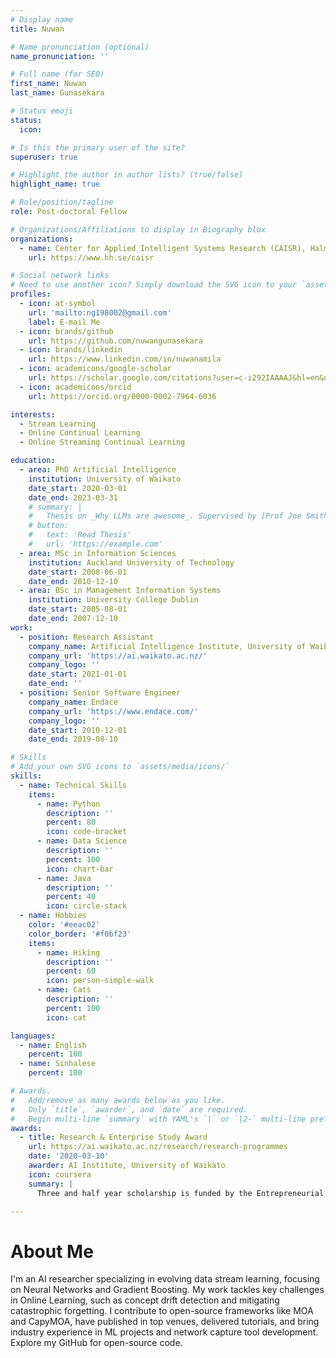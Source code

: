 ```yaml
---
# Display name
title: Nuwan

# Name pronunciation (optional)
name_pronunciation: ''

# Full name (for SEO)
first_name: Nuwan
last_name: Gunasekara

# Status emoji
status:
  icon: 

# Is this the primary user of the site?
superuser: true

# Highlight the author in author lists? (true/false)
highlight_name: true

# Role/position/tagline
role: Post-doctoral Fellow

# Organizations/Affiliations to display in Biography blox
organizations:
  - name: Center for Applied Intelligent Systems Research (CAISR), Halmstad University
    url: https://www.hh.se/caisr

# Social network links
# Need to use another icon? Simply download the SVG icon to your `assets/media/icons/` folder.
profiles:
  - icon: at-symbol
    url: 'mailto:ng198002@gmail.com'
    label: E-mail Me
  - icon: brands/github
    url: https://github.com/nuwangunasekara
  - icon: brands/linkedin
    url: https://www.linkedin.com/in/nuwanamila
  - icon: academicons/google-scholar
    url: https://scholar.google.com/citations?user=c-i292IAAAAJ&hl=en&oi=ao
  - icon: academicons/orcid
    url: https://orcid.org/0000-0002-7964-6036

interests:
  - Stream Learning
  - Online Continual Learning
  - Online Streaming Continual Learning

education:
  - area: PhD Artificial Intelligence
    institution: University of Waikato
    date_start: 2020-03-01
    date_end: 2023-03-31
    # summary: |
    #   Thesis on _Why LLMs are awesome_. Supervised by [Prof Joe Smith](https://example.com). Presented papers at 5 IEEE conferences with the contributions being published in 2 Springer journals.
    # button:
    #   text: 'Read Thesis'
    #   url: 'https://example.com'
  - area: MSc in Information Sciences
    institution: Auckland University of Technology
    date_start: 2008-06-01
    date_end: 2010-12-10
  - area: BSc in Management Information Systems
    institution: University College Dublin
    date_start: 2005-08-01
    date_end: 2007-12-10
work:
  - position: Research Assistant
    company_name: Artificial Intelligence Institute, University of Waikato
    company_url: 'https://ai.waikato.ac.nz/'
    company_logo: ''
    date_start: 2021-01-01
    date_end: ''
  - position: Senior Software Engineer
    company_name: Endace
    company_url: 'https://www.endace.com/'
    company_logo: ''
    date_start: 2010-12-01
    date_end: 2019-08-10

# Skills
# Add your own SVG icons to `assets/media/icons/`
skills:
  - name: Technical Skills
    items:
      - name: Python
        description: ''
        percent: 80
        icon: code-bracket
      - name: Data Science
        description: ''
        percent: 100
        icon: chart-bar
      - name: Java
        description: ''
        percent: 40
        icon: circle-stack
  - name: Hobbies
    color: '#eeac02'
    color_border: '#f0bf23'
    items:
      - name: Hiking
        description: ''
        percent: 60
        icon: person-simple-walk
      - name: Cats
        description: ''
        percent: 100
        icon: cat

languages:
  - name: English
    percent: 100
  - name: Sinhalese
    percent: 100

# Awards.
#   Add/remove as many awards below as you like.
#   Only `title`, `awarder`, and `date` are required.
#   Begin multi-line `summary` with YAML's `|` or `|2-` multi-line prefix and indent 2 spaces below.
awards:
  - title: Research & Enterprise Study Award
    url: https://ai.waikato.ac.nz/research/research-programmes
    date: '2020-03-10'
    awarder: AI Institute, University of Waikato
    icon: coursera
    summary: |
      Three and half year scholarship is funded by the Entrepreneurial Universities - Real time analytics for Big Data project at AI Institute, University of Waikato.

---
```


# About Me

I'm an AI researcher specializing in evolving data stream learning, focusing on Neural Networks and Gradient Boosting. My work tackles key challenges in Online Learning, such as concept drift detection and mitigating catastrophic forgetting. I contribute to open-source frameworks like MOA and CapyMOA, have published in top venues, delivered tutorials, and bring industry experience in ML projects and network capture tool development. Explore my GitHub for open-source code.

